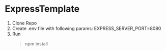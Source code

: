 # ExpressTemplate

1) Clone Repo
2) Create .env file with following params:
    EXPRESS_SERVER_PORT=8080
3) Run
    > npm install